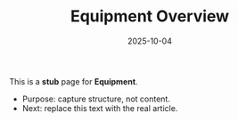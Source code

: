 ﻿---
title: "Equipment Overview"
description: "Stub — outline for Equipment. Replace with real content."
date: "2025-10-04"
draft: true
tags: ["stub","wiki"]
---
This is a **stub** page for **Equipment**. 

- Purpose: capture structure, not content.
- Next: replace this text with the real article.
